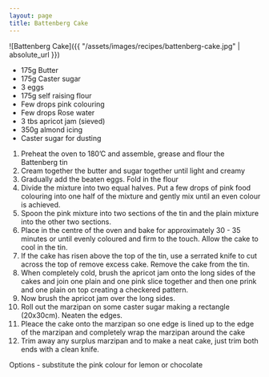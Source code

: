 ```yaml
---
layout: page
title: Battenberg Cake
---
```


![Battenberg Cake]({{ "/assets/images/recipes/battenberg-cake.jpg" | absolute_url }})

- 175g Butter
- 175g Caster sugar
- 3 eggs
- 175g self raising flour
- Few drops pink colouring
- Few drops Rose water
- 3 tbs apricot jam (sieved)
- 350g almond icing
- Caster sugar for dusting


1. Preheat the oven to 180’C and assemble, grease and flour the Battenberg tin
2. Cream together the butter and sugar together until light and creamy
3. Gradually add the beaten eggs. Fold in the flour
4. Divide the mixture into two equal halves. Put a few drops of pink food colouring into one half of the mixture and gently mix until an even colour is achieved.
5. Spoon the pink mixture into two sections of the tin and the plain mixture into the other two sections.
6. Place in the centre of the oven and bake for approximately 30 - 35 minutes or until evenly coloured and firm to the touch. Allow the cake to cool in the tin.
7. If the cake has risen above the top of the tin, use a serrated knife to cut across the top of remove excess cake. Remove the cake from the tin.
8. When completely cold, brush the apricot jam onto the long sides of the cakes and join one plain and one pink slice together and then one prink and one plain on top creating a checkered pattern.
9. Now brush the apricot jam over the long sides.
10. Roll out the marzipan on some caster sugar making a rectangle (20x30cm). Neaten the edges.
11. Pleace the cake onto the marzipan so one edge is lined up to the edge of the marzipan and completely wrap the marzipan around the cake
12. Trim away any surplus marzipan and to make a neat cake, just trim both ends with a clean knife.

Options - substitute the pink colour for lemon or chocolate
